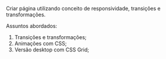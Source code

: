 Criar página utilizando conceito de responsividade, transições e transformações.

Assuntos abordados:

1. Transições e transformações;
2. Animações com CSS;
3. Versão desktop com CSS Grid;



